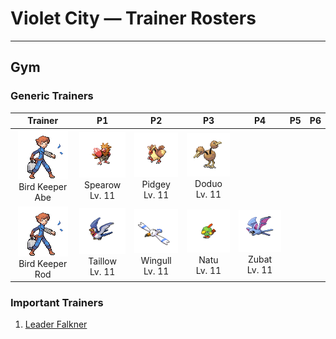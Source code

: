 # Violet City — Trainer Rosters

---

## Gym


### Generic Trainers

| Trainer | P1 | P2 | P3 | P4 | P5 | P6 |
|:-------:|:--:|:--:|:--:|:--:|:--:|:--:|
| ![Bird Keeper Abe](../../assets/trainers/bird_keeper.png "Bird Keeper Abe")<br>Bird Keeper Abe | ![Spearow](../../assets/sprites/spearow/front.gif "Spearow: Very protective of its territory, it flaps its short wings busily to dart around at high speed.")<br>Spearow<br>Lv. 11 | ![Pidgey](../../assets/sprites/pidgey/front.gif "Pidgey: Common in grassy areas and forests, it is very docile and will chase off enemies by flapping up sand.")<br>Pidgey<br>Lv. 11 | ![Doduo](../../assets/sprites/doduo/front.gif "Doduo: It races through grassy plains with powerful strides, leaving footprints up to four inches deep.")<br>Doduo<br>Lv. 11 |
| ![Bird Keeper Rod](../../assets/trainers/bird_keeper.png "Bird Keeper Rod")<br>Bird Keeper Rod | ![Taillow](../../assets/sprites/taillow/front.gif "Taillow: When it gets cold, they migrate, flying over 180 miles a day. It hunts for tasty prey.")<br>Taillow<br>Lv. 11 | ![Wingull](../../assets/sprites/wingull/front.gif "Wingull: It soars on updrafts without flapping its wings. It makes a nest on sheer cliffs at the sea’s edge.")<br>Wingull<br>Lv. 11 | ![Natu](../../assets/sprites/natu/front.gif "Natu: It usually forages for food on the ground but may, on rare occasions, hop onto branches to peck at shoots.")<br>Natu<br>Lv. 11 | ![Zubat](../../assets/sprites/zubat/front.gif "Zubat: Capable of flying safely in dark places, it emits ultrasonic cries to check for any obstacles.")<br>Zubat<br>Lv. 11 |


### Important Trainers

1. [Leader Falkner](important_trainers.md#leader-falkner)

